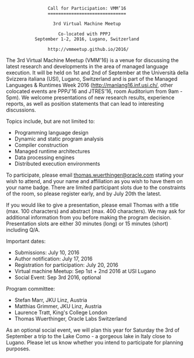                     Call for Participation: VMM’16
                    ==============================

                      3rd Virtual Machine Meetup

                        Co-located with PPPJ
               September 1-2, 2016, Lugano, Switzerland
                   
                    http://vmmeetup.github.io/2016/


The 3rd Virtual Machine Meetup (VMM'16) is a venue for discussing the latest
research and developments in the area of managed language execution. It will be
held on 1st and 2nd of September at the Università della Svizzera italiana
(USI), Lugano, Switzerland and is part of the Managed Languages & Runtimes Week
2016 (http://manlang16.inf.usi.ch/, other colocated events are PPPJ'16 and
JTRES'16, room Auditorium from 9am - 5pm). We welcome presentations of new
research results, experience reports, as well as position statements that can
lead to interesting discussions.


Topics include, but are not limited to:

 - Programming language design
 - Dynamic and static program analysis
 - Compiler construction
 - Managed runtime architectures
 - Data processing engines
 - Distributed execution environments

To participate, please email thomas.wuerthinger@oracle.com stating your wish to
attend, and your name and affiliation as you wish to have them on your name
badge. There are limited participant slots due to the constraints of the room,
so please register early, and by July 20th the latest.

If you would like to give a presentation, please email Thomas with a title
(max. 100 characters) and abstract (max. 400 characters). We may ask for
additional information from you before making the program decision.
Presentation slots are either 30 minutes (long) or 15 minutes (short)
including Q/A.


Important dates:

 - Submissions:  July 10, 2016
 - Author notification: July 17, 2016
 - Registration for participation: July 20, 2016
 - Virtual machine Meetup: Sep 1st + 2nd 2016 at USI Lugano
 - Social Event: Sep 3rd 2016, optional


Program committee:

 - Stefan Marr, JKU Linz, Austria
 - Matthias Grimmer, JKU Linz, Austria
 - Laurence Tratt, King's College London
 - Thomas Wuerthinger, Oracle Labs Switzerland

As an optional social event, we will plan this year for Saturday the 3rd of
September a trip to the Lake Como - a gorgeous lake in Italy close to Lugano.
Please let us know whether you intend to participate for planning purposes.
